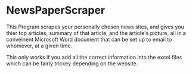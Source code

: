 # NewsPaperScraper
This Program scrapes your personally chosen news sites, and gives you thier top articles, summary of that article, and the article's
picture, all in a conveinent Microsoft Word document that can be set up to email to whomever, at a given time.

This only works if you add all the correct information into the excel files which can be fairly trickey depending on the website.
